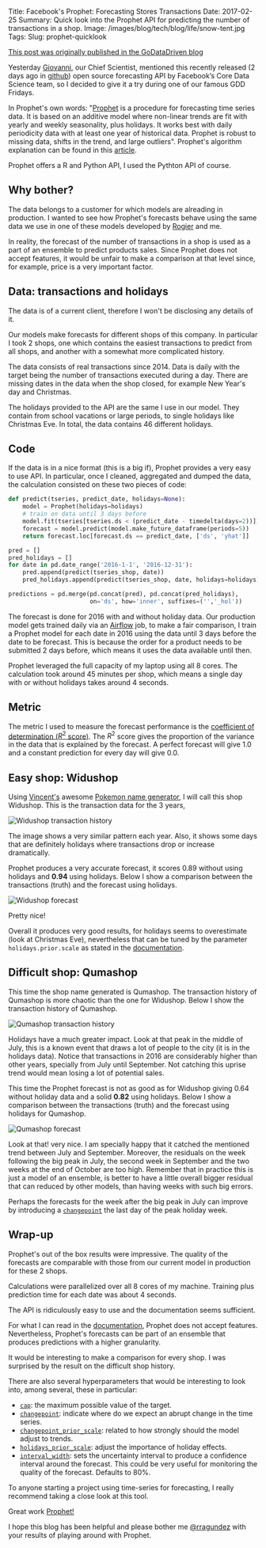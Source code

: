 Title: Facebook's Prophet: Forecasting Stores Transactions
Date: 2017-02-25
Summary:  Quick look into the Prophet API for predicting the number of transactions in a shop.
Image: /images/blog/tech/blog/life/snow-tent.jpg
Tags:
Slug: prophet-quicklook

[This post was originally published in the GoDataDriven blog](https://blog.godatadriven.com/prophet-quicklook)

Yesterday [Giovanni](https://godatadriven.com/players/giovanni-lanzani), our Chief Scientist, mentioned this recently released (2 days ago in [github](https://github.com/facebookincubator/prophet)) open source forecasting API by Facebook’s Core Data Science team, so I decided to give it a try during one of our famous GDD Fridays.

In Prophet's own words: "[Prophet](https://facebookincubator.github.io/prophet/) is a procedure for forecasting time series data. It is based on an additive model where non-linear trends are fit with yearly and weekly seasonality, plus holidays. It works best with daily periodicity data with at least one year of historical data. Prophet is robust to missing data, shifts in the trend, and large outliers". Prophet's algorithm explanation can be found in this [article](https://facebookincubator.github.io/prophet/static/prophet_paper_20170113.pdf).

Prophet offers a R and Python API, I used the Pythton API of course.

## Why bother?

The data belongs to a customer for which models are alreading in production. I wanted to see how Prophet's forecasts behave using the same data we use in one of these models developed by [Rogier](https://godatadriven.com/players/rogier-vandergeer) and me.

In reality, the forecast of the number of transactions in a shop is used as a part of an ensemble to predict products sales. Since Prophet does not accept features, it would be unfair to make a comparison at that level since, for example, price is a very important factor.

## Data: transactions and holidays

The data is of a current client, therefore I won't be disclosing any details of it.

 Our models make forecasts for different shops of this company. In particular I took 2 shops, one which contains the easiest transactions to predict from all shops, and another with a somewhat more complicated history.

The data consists of real transactions since 2014. Data is daily with the target being the number of transactions executed during a day. There are missing dates in the data when the shop closed, for example New Year's day and Christmas.

The holidays provided to the API are the same I use in our model. They contain from school vacations or large periods, to single holidays like Christmas Eve. In total, the data contains 46 different holidays.

## Code

If the data is in a nice format (this is a big if), Prophet provides a very easy to use API. In particular, once I cleaned, aggregated and dumped the data, the calculation consisted on these two pieces of code:

```python
def predict(tseries, predict_date, holidays=None):
    model = Prophet(holidays=holidays)
    # train on data until 3 days before
    model.fit(tseries[tseries.ds < (predict_date - timedelta(days=2))])
    forecast = model.predict(model.make_future_dataframe(periods=5))
    return forecast.loc[forecast.ds == predict_date, ['ds', 'yhat']]

pred = []
pred_holidays = []
for date in pd.date_range('2016-1-1', '2016-12-31'):
    pred.append(predict(tseries_shop, date))
    pred_holidays.append(predict(tseries_shop, date, holidays=holidays))

predictions = pd.merge(pd.concat(pred), pd.concat(pred_holidays),
                       on='ds', how='inner', suffixes=('','_hol'))
```

The forecast is done for 2016 with and without holiday data. Our production model gets trained daily via an [Airflow](https://airflow.incubator.apache.org/) job, to make a fair comparison, I train a Prophet model for each date in 2016 using the data until 3 days before the date to be forecast. This is because the order for a product needs to be submitted 2 days before, which means it uses the data available until then.

Prophet leveraged the full capacity of my laptop using all 8 cores. The calculation took around 45 minutes per shop, which means a single day with or without holidays takes around 4 seconds.

## Metric

The metric I used to measure the forecast performance is the [coefficient of determination ($R^2$ score)](https://en.wikipedia.org/wiki/Coefficient_of_determination). The $R^2$ score gives the proportion of the variance in the data that is explained by the forecast. A perfect forecast will give 1.0 and a constant prediction for every day will give 0.0.

## Easy shop: Widushop

Using [Vincent's](https://godatadriven.com/players/vincent-warmerdam) awesome [Pokemon name generator](http://tnaas.com/), I will call this shop Widushop. This is the transaction data for the 3 years,

![Widushop transaction history](/images/blog/tech/prophet-quicklook/widushop_history.png)

The image shows a very similar pattern each year. Also, it shows some days that are definitely holidays where transactions drop or increase dramatically.

Prophet produces a very accurate forecast, it scores 0.89 without using holidays and **0.94** using holidays. Below I show a comparison between the transactions (truth) and the forecast using holidays.

![Widushop forecast](/images/blog/tech/prophet-quicklook/widushop_forecast.png)

Pretty nice!

Overall it produces very good results, for holidays seems to overestimate (look at Christmas Eve), nevertheless that can be tuned by the parameter `holidays.prior.scale` as stated in the [documentation](https://facebookincubator.github.io/prophet/docs/holiday_effects.html).


## Difficult shop: Qumashop

This time the shop name generated is Qumashop. The transaction history of Qumashop is more chaotic than the one for Widushop. Below I show the transaction history of Qumashop.

![Qumashop transaction history](/images/blog/tech/prophet-quicklook/qumashop_history.png)

Holidays have a much greater impact. Look at that peak in the middle of July, this is a known event that draws a lot of people to the city (it is in the holidays data). Notice that transactions in 2016 are considerably higher than other years, specially from July until September. Not catching this uprise trend would mean losing a lot of potential sales.

This time the Prophet forecast is not as good as for Widushop giving 0.64 without holiday data and a solid **0.82** using holidays. Below I show a comparison between the transactions (truth) and the forecast using holidays for Qumashop.

![Qumashop forecast](/images/blog/tech/prophet-quicklook/qumashop_forecast.png)

Look at that! very nice. I am specially happy that it catched the mentioned trend between July and September. Moreover, the residuals on the week following the big peak in July, the second week in September and the two weeks at the end of October are too high.
Remember that in practice this is just a model of an ensemble, is better to have a little overall bigger residual that can reduced by other models, than having weeks with such big errors.

Perhaps the forecasts for the week after the big peak in July can improve by introducing a [`changepoint`](https://facebookincubator.github.io/prophet/docs/trend_changepoints.html) the last day of the peak holiday week.

## Wrap-up

Prophet's out of the box results were impressive. The quality of the forecasts are comparable with those from our current model in production for these 2 shops.

Calculations were parallelized over all 8 cores of my machine. Training plus prediction time for each date was about 4 seconds.

The API is ridiculously easy to use and the documentation seems sufficient.

For what I can read in the [documentation](https://facebookincubator.github.io/prophet/docs/quick_start.html), Prophet does not accept features. Nevertheless, Prophet's forecasts can be part of an ensemble that produces predictions with a higher granularity.

It would be interesting to make a comparison for every shop. I was surprised by the result on the difficult shop history.

There are also several hyperparameters that would be interesting to look into, among several, these in particular:

* [`cap`](https://facebookincubator.github.io/prophet/docs/forecasting_growth.html): the maximum possible value of the target.
* [`changepoint`](https://facebookincubator.github.io/prophet/docs/trend_changepoints.html): indicate where do we expect an abrupt change in the time series.
* [`changepoint_prior_scale`](https://facebookincubator.github.io/prophet/docs/trend_changepoints.html): related to how strongly should the model adjust to trends.
* [`holidays_prior_scale`](https://facebookincubator.github.io/prophet/docs/holiday_effects.html): adjust the importance of holiday effects.
* [`interval_width`](https://facebookincubator.github.io/prophet/docs/uncertainty_intervals.html): sets the uncertainty interval to produce a confidence interval around the forecast. This could be very useful for monitoring the quality of the forecast. Defaults to 80%.

To anyone starting a project using time-series for forecasting, I really recommend taking a close look at this tool.

Great work [Prophet!](https://facebookincubator.github.io/prophet/)

I hope this blog has been helpful and please bother me [@rragundez](https://twitter.com/rragundez) with your results of playing around with Prophet.
